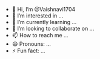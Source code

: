 - 👋 Hi, I’m @Vaishnavi1704
- 👀 I’m interested in ...
- 🌱 I’m currently learning ...
- 💞️ I’m looking to collaborate on ...
- 📫 How to reach me ...
- 😄 Pronouns: ...
- ⚡ Fun fact: ...

<!---
Vbhal/Vbhal is a ✨ special ✨ repository because its `README.md` (this file) appears on your GitHub profile.
You can click the Preview link to take a look at your changes.
--->
